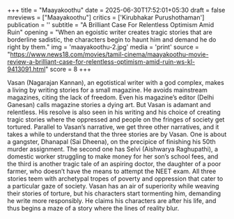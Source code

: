 +++
title = "Maayakoothu"
date = 2025-06-30T17:52:01+05:30
draft = false
mreviews = ["Maayakoothu"]
critics = ['Kirubhakar Purushothaman']
publication = ''
subtitle = "A Brilliant Case For Relentless Optimism Amid Ruin"
opening = "When an egoistic writer creates tragic stories that are borderline sadistic, the characters begin to haunt him and demand he do right by them."
img = 'maayakoothu-2.jpg'
media = 'print'
source = "https://www.news18.com/movies/tamil-cinema/maayakoothu-movie-review-a-brilliant-case-for-relentless-optimism-amid-ruin-ws-kl-9413091.html"
score = 8
+++

Vasan (Nagarajan Kannan), an egotistical writer with a god complex, makes a living by writing stories for a small magazine. He avoids mainstream magazines, citing the lack of freedom. Even his magazine’s editor (Delhi Ganesan) calls magazine stories a dying art. But Vasan is adamant and relentless. His resolve is also seen in his writing and his choice of creating tragic stories where the oppressed and people on the fringes of society get tortured. Parallel to Vasan’s narrative, we get three other narratives, and it takes a while to understand that the three stories are by Vasan. One is about a gangster, Dhanapal (Sai Dheena), on the precipice of finishing his 50th murder assignment. The second one has Selvi (Aishwarya Raghupathi), a domestic worker struggling to make money for her son’s school fees, and the third is another tragic tale of an aspiring doctor, the daughter of a poor farmer, who doesn’t have the means to attempt the NEET exam. All three stories teem with archetypal tropes of poverty and oppression that cater to a particular gaze of society. Vasan has an air of superiority while weaving their stories of torture, but his characters start tormenting him, demanding he write more responsibly. He claims his characters are after his life, and thus begins a maze of a story where the lines of reality blur.
